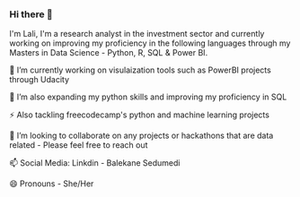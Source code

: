 ### Hi there 👋
I'm Lali, I'm a research analyst in the investment sector and currently working on improving my proficiency in the following languages through my Masters in Data Science - Python, R, SQL & Power BI.

🔭 I’m currently working on visulaization tools such as PowerBI projects through Udacity

🌱 I’m also expanding my python skills and improving my proficiency in SQL

⚡ Also tackling freecodecamp's python and machine learning projects

👯 I’m looking to collaborate on any projects or hackathons that are data related - Please feel free to reach out

📫 Social Media: Linkdin - Balekane Sedumedi

😄 Pronouns - She/Her
<!--
**Lali-Sed/Lali-Sed** is a ✨ _special_ ✨ repository because its `README.md` (this file) appears on your GitHub profile.

Here are some ideas to get you started:

- 🔭 I’m currently working on ...
- 🌱 I’m currently learning ...
- 👯 I’m looking to collaborate on ...
- 🤔 I’m looking for help with ...
- 💬 Ask me about ...
- 📫 How to reach me: ...
- 😄 Pronouns: ...
- ⚡ Fun fact: ...
-->
